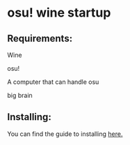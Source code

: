 # osu! wine startup

## Requirements:
Wine

osu!

A computer that can handle osu

big brain

## Installing:

You can find the guide to installing [here.](https://github.com/jvyden420/osu-wine-startup/wiki/1:-Installing-osu-wine-startup)
